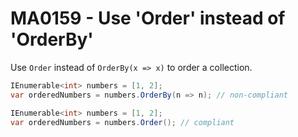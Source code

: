 # MA0159 - Use 'Order' instead of 'OrderBy'

Use `Order` instead of `OrderBy(x => x)` to order a collection.

````c#
IEnumerable<int> numbers = [1, 2];
var orderedNumbers = numbers.OrderBy(n => n); // non-compliant
````

````c#
IEnumerable<int> numbers = [1, 2];
var orderedNumbers = numbers.Order(); // compliant
````
